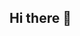 ## Hi there 👋

<!--
**slapgist/slapgist** is a ✨ _special_ ✨ repository because its `README.md` (this file) appears on your GitHub profile.

Here are some ideas to get you started:
